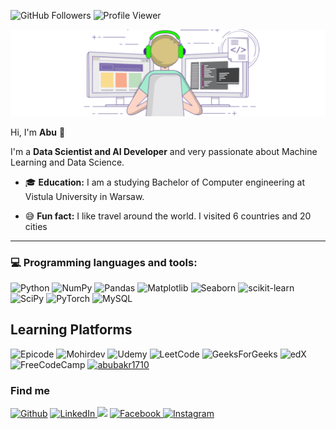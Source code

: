   <img src="https://img.shields.io/github/followers/Abubakr1710?label=Follow%20Me&logo=github" alt="GitHub Followers" /> <img src="https://komarev.com/ghpvc/?username=Abubakr1710&label=Profile%20views&color=0e75b6&style=flat" alt="Profile Viewer" />

![Header](https://raw.githubusercontent.com/leorrose/leorrose/master/readme_header.gif "Header")

Hi, I'm **Abu** 👋

I'm a **Data Scientist and AI Developer** and very passionate about Machine Learning and Data Science.

- 🎓 **Education:** I am a studying Bachelor of Computer engineering at Vistula University in Warsaw. 


- 😅 **Fun fact:** I like travel around the world. I visited 6 countries and 20 cities

---


### :computer: Programming languages and tools: 

![Python](https://img.shields.io/badge/python-3670A0?style=for-the-badge&logo=python&logoColor=ffdd54)
![NumPy](https://img.shields.io/badge/numpy-%23013243.svg?style=for-the-badge&logo=numpy&logoColor=white)
![Pandas](https://img.shields.io/badge/pandas-%23150458.svg?style=for-the-badge&logo=pandas&logoColor=white)
![Matplotlib](https://img.shields.io/badge/Matplotlib-%233F4F75.svg?style=for-the-badge&logo=plotly&logoColor=white)
![Seaborn](https://img.shields.io/badge/Seaborn-%233F4F75.svg?style=for-the-badge&logo=plotly&logoColor=white)
![scikit-learn](https://img.shields.io/badge/scikit--learn-%23F7931E.svg?style=for-the-badge&logo=scikit-learn&logoColor=white)
![SciPy](https://img.shields.io/badge/SciPy-%230C55A5.svg?style=for-the-badge&logo=scipy&logoColor=%white)
![PyTorch](https://img.shields.io/badge/PyTorch-%23EE4C2C.svg?style=for-the-badge&logo=PyTorch&logoColor=white)
![MySQL](https://img.shields.io/badge/mysql-%2300f.svg?style=for-the-badge&logo=mysql&logoColor=white)


## Learning Platforms

![Epicode](https://img.shields.io/badge/Epicode-A435F0?style=for-the-badge&logo=Epicode&logoColor=white)
![Mohirdev](https://img.shields.io/badge/Mohirdev-20BEFF?.svg?&style=for-the-badge&logo=Mohirdev&logoColor=green)
![Udemy](https://img.shields.io/badge/Udemy-A435F0?style=for-the-badge&logo=Udemy&logoColor=white)
![LeetCode](https://img.shields.io/badge/LeetCode-000000?style=for-the-badge&logo=LeetCode&logoColor=#d16c06)
![GeeksForGeeks](https://img.shields.io/badge/GeeksforGeeks-gray?style=for-the-badge&logo=geeksforgeeks&logoColor=35914c)
![edX](https://img.shields.io/badge/edX-%2302262B.svg?style=for-the-badge&logo=edX&logoColor=white)
![FreeCodeCamp](https://img.shields.io/badge/Freecodecamp-%23123.svg?&style=for-the-badge&logo=freecodecamp&logoColor=green)
 <a href="https://www.kaggle.com/abubakrmamajonov" target="blank"><img src="https://img.shields.io/badge/KAGGLE-20BEFF?&style=for-the-badge&logo=kaggle&logoColor=white" alt="abubakr1710"  /></a>
<br />
<h3>Find me</h3>
<p><a href="https://github.com/Abubakr1710" target="_blank"><img alt="Github" src="https://img.shields.io/badge/GitHub-%2312100E.svg?&style=for-the-badge&logo=Github&logoColor=white" /></a> <a href="https://www.linkedin.com/in/abubakrmamajonov" target="_blank"><img alt="LinkedIn" src="https://img.shields.io/badge/linkedin-%230077B5.svg?&style=for-the-badge&logo=linkedin&logoColor=white" />
  <a href="mailto:mamajonov1710@gmail.com?subject=Olá%20Bruno%20Tacca"><img src="https://img.shields.io/badge/gmail-%23D14836.svg?&style=for-the-badge&logo=gmail&logoColor=white" /></a>
  <a href="https://www.facebook.com/abubakr.mamajonov.75/" target="_blank"><img alt="Facebook" src="https://img.shields.io/badge/Facebook-%230077B5.svg?&style=for-the-badge&logo=Facebook&logoColor=white" />
  <a href="https://www.instagram.com/abubakr_mamajonov" target="_blank"><img alt="Instagram" src="https://img.shields.io/badge/Instagram-%23EE4C2C.svg?&style=for-the-badge&logo=Instagram&logoColor=white" /></a>&nbsp;&nbsp;&nbsp;&nbsp;
